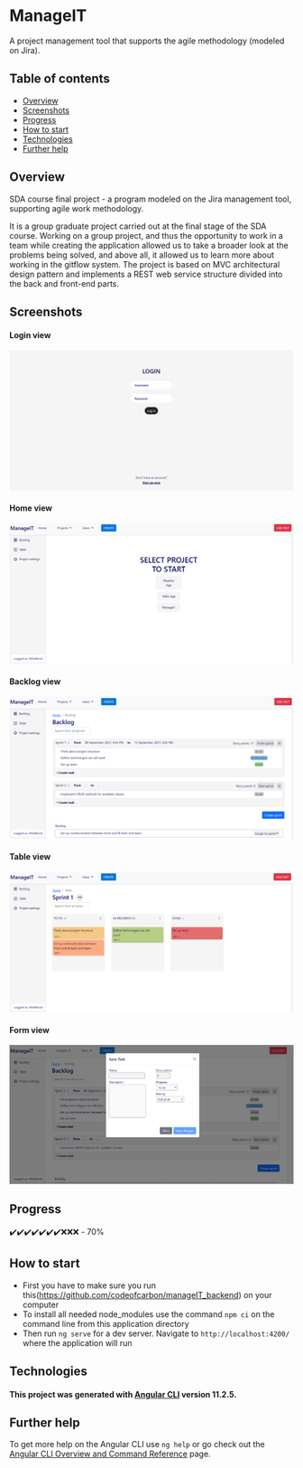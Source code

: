 # ManageIT

A project management tool that supports the agile methodology (modeled on Jira).

## Table of contents

* [Overview](#overview)
* [Screenshots](#screenshots)
* [Progress](#progress)
* [How to start](#how-to-start)
* [Technologies](#technologies)
* [Further help](#further-help)

## Overview

SDA course final project - a program modeled on the Jira management tool, supporting agile work methodology.

It is a group graduate project carried out at the final stage of the SDA course. Working on a group project, and thus the opportunity to work in a team while creating the application allowed us to take a broader look at the problems being solved, and above all, it allowed us to learn more about working in the gitflow system. The project is based on MVC architectural design pattern and implements a REST web service structure divided into the back and front-end parts.

## Screenshots 

 #### Login view
![Alt text](./src/assets/img/login-view.PNG)

#### Home view
![Alt text](./src/assets/img/home-page-view.PNG)

#### Backlog view
![Alt text](./src/assets/img/backlog-view.PNG)

#### Table view
![Alt text](./src/assets/img/table-view.PNG)
#### Form view
![Alt text](./src/assets/img/form-view.PNG)

## Progress 

:heavy_check_mark::heavy_check_mark::heavy_check_mark::heavy_check_mark::heavy_check_mark::heavy_check_mark::heavy_check_mark::x::x::x: - 70%

## How to start 

 * First you have to make sure you run this(https://github.com/codeofcarbon/manageIT_backend) on your computer
 * To install all needed node_modules use the command `npm ci` on the command line from this application directory
 * Then run `ng serve` for a dev server. Navigate to `http://localhost:4200/` where the application will run

 ## Technologies 

#### This project was generated with [Angular CLI](https://github.com/angular/angular-cli) version 11.2.5.
 
## Further help

To get more help on the Angular CLI use `ng help` or go check out the [Angular CLI Overview and Command Reference](https://angular.io/cli) page.
